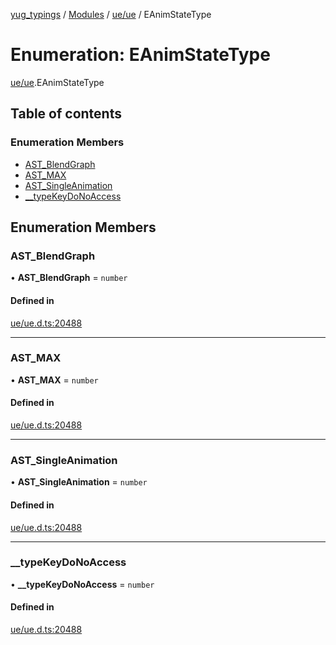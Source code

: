 [yug_typings](../README.md) / [Modules](../modules.md) / [ue/ue](../modules/ue_ue.md) / EAnimStateType

# Enumeration: EAnimStateType

[ue/ue](../modules/ue_ue.md).EAnimStateType

## Table of contents

### Enumeration Members

- [AST\_BlendGraph](ue_ue.EAnimStateType.md#ast_blendgraph)
- [AST\_MAX](ue_ue.EAnimStateType.md#ast_max)
- [AST\_SingleAnimation](ue_ue.EAnimStateType.md#ast_singleanimation)
- [\_\_typeKeyDoNoAccess](ue_ue.EAnimStateType.md#__typekeydonoaccess)

## Enumeration Members

### AST\_BlendGraph

• **AST\_BlendGraph** = `number`

#### Defined in

[ue/ue.d.ts:20488](https://github.com/YugMetaverse/yug_typings/blob/b7d9b19/ue/ue.d.ts#L20488)

___

### AST\_MAX

• **AST\_MAX** = `number`

#### Defined in

[ue/ue.d.ts:20488](https://github.com/YugMetaverse/yug_typings/blob/b7d9b19/ue/ue.d.ts#L20488)

___

### AST\_SingleAnimation

• **AST\_SingleAnimation** = `number`

#### Defined in

[ue/ue.d.ts:20488](https://github.com/YugMetaverse/yug_typings/blob/b7d9b19/ue/ue.d.ts#L20488)

___

### \_\_typeKeyDoNoAccess

• **\_\_typeKeyDoNoAccess** = `number`

#### Defined in

[ue/ue.d.ts:20488](https://github.com/YugMetaverse/yug_typings/blob/b7d9b19/ue/ue.d.ts#L20488)
